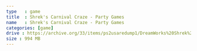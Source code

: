 ```yaml
---
type   : game
title  : Shrek's Carnival Craze - Party Games
name   : Shrek's Carnival Craze - Party Games
categories: [game]
drive : https://archive.org/33/items/ps2usaredump1/DreamWorks%20Shrek%20the%20Third.7z
size : 994 MB
---
```



